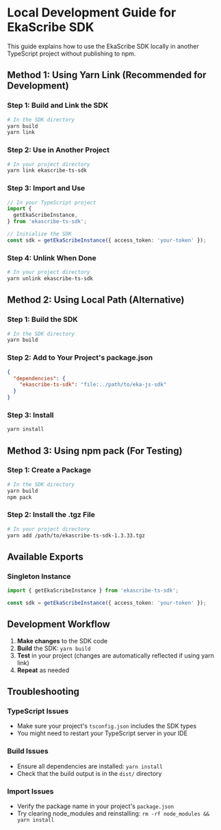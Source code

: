 # Local Development Guide for EkaScribe SDK

This guide explains how to use the EkaScribe SDK locally in another TypeScript project without publishing to npm.

## Method 1: Using Yarn Link (Recommended for Development)

### Step 1: Build and Link the SDK
```bash
# In the SDK directory
yarn build
yarn link
```

### Step 2: Use in Another Project
```bash
# In your project directory
yarn link ekascribe-ts-sdk
```

### Step 3: Import and Use
```typescript
// In your TypeScript project
import { 
  getEkaScribeInstance, 
} from 'ekascribe-ts-sdk';

// Initialize the SDK
const sdk = getEkaScribeInstance({ access_token: 'your-token' });

```

### Step 4: Unlink When Done
```bash
# In your project directory
yarn unlink ekascribe-ts-sdk
```

## Method 2: Using Local Path (Alternative)

### Step 1: Build the SDK
```bash
# In the SDK directory
yarn build
```

### Step 2: Add to Your Project's package.json
```json
{
  "dependencies": {
    "ekascribe-ts-sdk": "file:../path/to/eka-js-sdk"
  }
}
```

### Step 3: Install
```bash
yarn install
```

## Method 3: Using npm pack (For Testing)

### Step 1: Create a Package
```bash
# In the SDK directory
yarn build
npm pack
```

### Step 2: Install the .tgz File
```bash
# In your project directory
yarn add /path/to/ekascribe-ts-sdk-1.3.33.tgz
```

## Available Exports

### Singleton Instance
```typescript
import { getEkaScribeInstance } from 'ekascribe-ts-sdk';

const sdk = getEkaScribeInstance({ access_token: 'your-token' });
```

## Development Workflow

1. **Make changes** to the SDK code
2. **Build** the SDK: `yarn build`
3. **Test** in your project (changes are automatically reflected if using yarn link)
4. **Repeat** as needed

## Troubleshooting

### TypeScript Issues
- Make sure your project's `tsconfig.json` includes the SDK types
- You might need to restart your TypeScript server in your IDE

### Build Issues
- Ensure all dependencies are installed: `yarn install`
- Check that the build output is in the `dist/` directory

### Import Issues
- Verify the package name in your project's `package.json`
- Try clearing node_modules and reinstalling: `rm -rf node_modules && yarn install` 